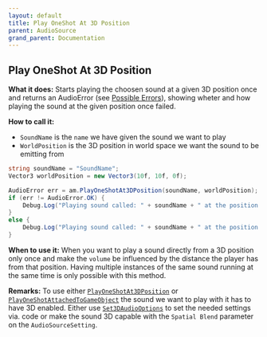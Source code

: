 ```yaml
---
layout: default
title: Play OneShot At 3D Position
parent: AudioSource
grand_parent: Documentation
---
```


## Play OneShot At 3D Position
**What it does:**
Starts playing the choosen sound at a given 3D position once and returns an AudioError (see [Possible Errors](https://mathewhdyt.github.io/Unity-Audio-Manager/docs/documentation/index/#possible-errors)), showing wheter and how playing the sound at the given position once failed.

**How to call it:**
- ```SoundName``` is the ```name``` we have given the sound we want to play
- ```WorldPosition``` is the 3D position in world space we want the sound to be emitting from

```csharp
string soundName = "SoundName";
Vector3 worldPosition = new Vector3(10f, 10f, 0f);

AudioError err = am.PlayOneShotAt3DPosition(soundName, worldPosition);
if (err != AudioError.OK) {
    Debug.Log("Playing sound called: " + soundName + " at the position x " + worldPosition.x.ToString("0.00") + " and y " + worldPosition.y.ToString("0.00") + " once failed with error id: " + err);
}
else {
    Debug.Log("Playing sound called: " + soundName + " at the position x " + worldPosition.x.ToString("0.00") + " and y " + worldPosition.y.ToString("0.00") + " once succesfull");
}
```

**When to use it:**
When you want to play a sound directly from a 3D position only once and make the ```volume``` be influenced by the distance the player has from that position. Having multiple instances of the same sound running at the same time is only possible with this method.

**Remarks:**
To use either [```PlayOneShotAt3DPosition```](https://mathewhdyt.github.io/Unity-Audio-Manager/docs/documentation/audiosource/play_oneshot_at_3d_position/) or [```PlayOneShotAttachedToGameObject```](https://mathewhdyt.github.io/Unity-Audio-Manager/docs/documentation/audiosource/play_oneshot_attached_to_gameobject/) the sound we want to play with it has to have 3D enabled. Either use [```Set3DAudioOptions```](https://mathewhdyt.github.io/Unity-Audio-Manager/docs/documentation/audiosource/set_3d_audio_options/) to set the needed settings via. code or make the sound 3D capable with the ```Spatial Blend``` parameter on the ```AudioSourceSetting```.
